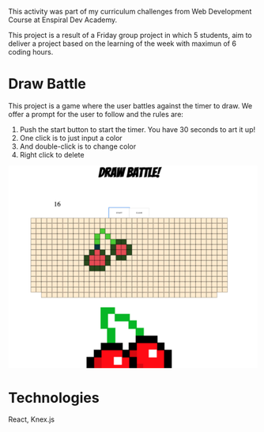 This activity was part of my curriculum challenges from Web Development Course at Enspiral Dev Academy.

This project is a result of a Friday group project in which 5 students, aim to deliver a project based on the learning of the week with maximun of 6 coding hours.

# Draw Battle

This project is a game where the user battles against the timer to draw.
We offer a prompt for the user to follow and the rules are:
1. Push the start button to start the timer. You have 30 seconds to art it up!
2. One click is to just input a color
3. And double-click is to change color
4. Right click to delete

 ![drawBattle](draw-battle.png)
 
 # Technologies
 React, Knex.js
